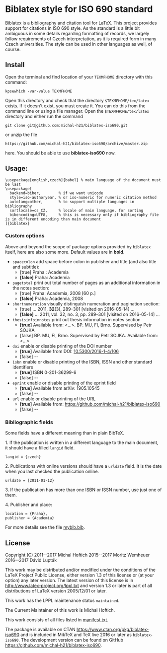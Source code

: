 # Biblatex style for ISO 690 standard

Biblatex is a bibliography and citation tool for LaTeX. This project provides
support for citations in ISO 690 style. As the standard is a little bit ambiguous
in some details regarding formatting of records, we largely follow
requirements of Czech interpretation, as it is required form in many Czech
universities. The style can be used in other languages as well, of course.

## Install

Open the terminal and find location of your `TEXMFHOME` directory with this command:

    kpsewhich -var-value TEXMFHOME

Open this directory and check that the directory `$TEXMFHOME/tex/latex` exists.
If it doesn't exist, you must create it. You can do this from the
command line or using a file manager. Open the `$TEXMFHOME/tex/latex` directory and either
run the command

    git clone git@github.com:michal-h21/biblatex-iso690.git

or unzip the file

    https://github.com/michal-h21/biblatex-iso690/archive/master.zip

here. You should be able to use **biblatex-iso690** now.

## Usage:
```
\usepackage[english,czech]{babel} % main language of the document must be last
\usepackage[
  backend=biber,        % if we want unicode
  style=iso-authoryear, % or iso-numeric for numeric citation method
  autolang=other,       % to support multiple languages in bibliography
  sortlocale=cs_CZ,     % locale of main language, for sorting
  bibencoding=UTF8,     % this is necessary only if bibliography file is in different encoding than main document
]{biblatex}
```

### Custom options

Above and beyond the scope of package options provided by `biblatex` itself, here are also some more. Default values are in **bold**.

* `spacecolon`
  add space before colon in publisher and title (and also title and subtitle):
  *   [true]    Praha : Academia
  * **[false]** Praha: Academia
* `pagetotal`
  print out total number of pages as an additional information in the notes section:
  *   [true]    Praha: Academia, 2008 [60 p.]
  * **[false]** Praha: Academia, 2008
* `shortnumeration`
  visually distinguish numeration and pagination section:
  *   [true]    ... 2011, **32**(3), 289–301 [visited on 2016-05-14] ...
  * **[false]** ... 2011, vol. 32, no. 3, pp. 289–301 [visited on 2016-05-14] ...
* `thesisinfoinnotes`
  print out thesis information in notes section
  * **[true]** Available from: <...>. BP. MU, FI, Brno. Supervised by Petr SOJKA
  *   [false]  BP. MU, FI, Brno. Supervised by Petr SOJKA. Available from: <...>
* `doi`
  enable or disable printing of the DOI number
  * **[true]** Available from DOI: [10.5300/2016-1-4/106](https://doi.org/10.5300/2016-1-4/106)
  *   [false] --
* `isbn`
  enable or disable printing of the ISBN, ISSN and other standard identifiers
  * **[true]** ISBN 0-201-36299-6
  *   [false] --
* `eprint`
  enable or disable printing of the eprint field
  * **[true]** Available from arXiv: 1905.10545
  *   [false] --
* `url`
  enable or disable printing of the URL
  * **[true]** Available from: <https://github.com/michal-h21/biblatex-iso690>
  *   [false] --

### Bibliographic fields
Some fields have a different meaning than in plain BibTeX.

1\. If the publication is written in a different language to the main document, it should have a filled `langid` field.
```
langid = {czech}
```

2\. Publications with online versions should have a `urldate` field. It is the date when you last checked the publication online.
```
urldate = {2011-01-12}
```

3\. If the publication has more than one ISBN or ISSN number, use just one of them.

4\. Publisher and place:
```
location = {Praha},
publisher = {Academia}
```

For more details see the file [mybib.bib](https://github.com/michal-h21/biblatex-iso690/blob/master/mybib.bib).

## License

Copyright (C) 2011--2017 Michal Hoftich
              2015--2017 Moritz Wemheuer
              2016--2017 Dávid Lupták

This work may be distributed and/or modified under the
conditions of the LaTeX Project Public License, either version 1.3
of this license or (at your option) any later version.
The latest version of this license is in
http://www.latex-project.org/lppl.txt
and version 1.3 or later is part of all distributions of LaTeX
version 2005/12/01 or later.

This work has the LPPL maintenance status `maintained`.

The Current Maintainer of this work is Michal Hoftich.

This work consists of all files listed in [manifest.txt](./manifest.txt).

The package is available on CTAN https://www.ctan.org/pkg/biblatex-iso690
and is included in MikTeX and TeX live 2016 or later as `biblatex-iso690`.
The development version can be found on GitHub
https://github.com/michal-h21/biblatex-iso690.
